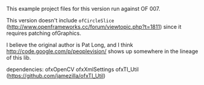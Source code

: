 This example project files for this version run against OF 007.

This version doesn't include `ofCircleSlice`
(http://www.openframeworks.cc/forum/viewtopic.php?t=1811) since it
requires patching ofGraphics.

I believe the original author is Pat Long, and I think
http://code.google.com/p/peoplevision/ shows up somewhere in the lineage of
this lib.

dependencies:
  ofxOpenCV
  ofxXmlSettings
  ofxTI_Util (https://github.com/jamezilla/ofxTI_Util)

